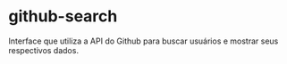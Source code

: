 # github-search
Interface que utiliza a API do Github para buscar usuários e mostrar seus respectivos dados.
